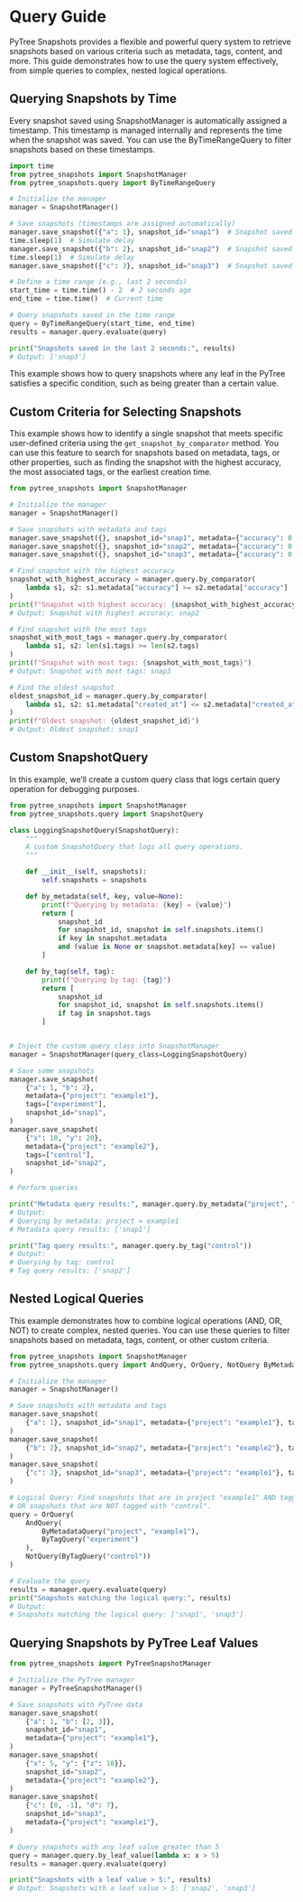 # Query Guide

PyTree Snapshots provides a flexible and powerful query system to retrieve snapshots based on various criteria such as metadata, tags, content, and more. This guide demonstrates how to use the query system effectively, from simple queries to complex, nested logical operations.

## Querying Snapshots by Time

Every snapshot saved using SnapshotManager is automatically assigned a timestamp. This timestamp is managed internally and represents the time when the snapshot was saved. You can use the ByTimeRangeQuery to filter snapshots based on these timestamps.

```python
import time
from pytree_snapshots import SnapshotManager
from pytree_snapshots.query import ByTimeRangeQuery

# Initialize the manager
manager = SnapshotManager()

# Save snapshots (timestamps are assigned automatically)
manager.save_snapshot({"a": 1}, snapshot_id="snap1")  # Snapshot saved at time T1
time.sleep(1)  # Simulate delay
manager.save_snapshot({"b": 2}, snapshot_id="snap2")  # Snapshot saved at time T2
time.sleep(1)  # Simulate delay
manager.save_snapshot({"c": 3}, snapshot_id="snap3")  # Snapshot saved at time T3

# Define a time range (e.g., last 2 seconds)
start_time = time.time() - 2  # 2 seconds ago
end_time = time.time()  # Current time

# Query snapshots saved in the time range
query = ByTimeRangeQuery(start_time, end_time)
results = manager.query.evaluate(query)

print("Snapshots saved in the last 2 seconds:", results)
# Output: ['snap3']
```

This example shows how to query snapshots where any leaf in the PyTree satisfies a specific condition, such as being greater than a certain value.

## Custom Criteria for Selecting Snapshots

This example shows how to identify a single snapshot that meets specific user-defined criteria using the `get_snapshot_by_comparator` method. You can use this feature to search for snapshots based on metadata, tags, or other properties, such as finding the snapshot with the highest accuracy, the most associated tags, or the earliest creation time.

```python
from pytree_snapshots import SnapshotManager

# Initialize the manager
manager = SnapshotManager()

# Save snapshots with metadata and tags
manager.save_snapshot({}, snapshot_id="snap1", metadata={"accuracy": 0.85, "created_at": 1690000000.0}, tags=["experiment", "draft"])
manager.save_snapshot({}, snapshot_id="snap2", metadata={"accuracy": 0.90, "created_at": 1695000000.0}, tags=["draft"])
manager.save_snapshot({}, snapshot_id="snap3", metadata={"accuracy": 0.88, "created_at": 1790000000.0}, tags=["final", "experiment", "published"])

# Find snapshot with the highest accuracy
snapshot_with_highest_accuracy = manager.query.by_comparator(
    lambda s1, s2: s1.metadata["accuracy"] >= s2.metadata["accuracy"]
)
print(f"Snapshot with highest accuracy: {snapshot_with_highest_accuracy}")
# Output: Snapshot with highest accuracy: snap2

# Find snapshot with the most tags
snapshot_with_most_tags = manager.query.by_comparator(
    lambda s1, s2: len(s1.tags) >= len(s2.tags)
)
print(f"Snapshot with most tags: {snapshot_with_most_tags}")
# Output: Snapshot with most tags: snap3

# Find the oldest snapshot
oldest_snapshot_id = manager.query.by_comparator(
    lambda s1, s2: s1.metadata["created_at"] <= s2.metadata["created_at"]
)
print(f"Oldest snapshot: {oldest_snapshot_id}")
# Output: Oldest snapshot: snap1
```

## Custom SnapshotQuery

In this example, we’ll create a custom query class that logs certain query operation for debugging purposes.

```python
from pytree_snapshots import SnapshotManager
from pytree_snapshots.query import SnapshotQuery

class LoggingSnapshotQuery(SnapshotQuery):
    """
    A custom SnapshotQuery that logs all query operations.
    """

    def __init__(self, snapshots):
        self.snapshots = snapshots

    def by_metadata(self, key, value=None):
        print(f"Querying by metadata: {key} = {value}")
        return [
            snapshot_id
            for snapshot_id, snapshot in self.snapshots.items()
            if key in snapshot.metadata
            and (value is None or snapshot.metadata[key] == value)
        ]

    def by_tag(self, tag):
        print(f"Querying by tag: {tag}")
        return [
            snapshot_id
            for snapshot_id, snapshot in self.snapshots.items()
            if tag in snapshot.tags
        ]


# Inject the custom query class into SnapshotManager
manager = SnapshotManager(query_class=LoggingSnapshotQuery)

# Save some snapshots
manager.save_snapshot(
    {"a": 1, "b": 2},
    metadata={"project": "example1"},
    tags=["experiment"],
    snapshot_id="snap1",
)
manager.save_snapshot(
    {"x": 10, "y": 20},
    metadata={"project": "example2"},
    tags=["control"],
    snapshot_id="snap2",
)

# Perform queries

print("Metadata query results:", manager.query.by_metadata("project", "example1"))
# Output:
# Querying by metadata: project = example1
# Metadata query results: ['snap1']

print("Tag query results:", manager.query.by_tag("control"))
# Output:
# Querying by tag: control
# Tag query results: ['snap2']

```

## Nested Logical Queries

This example demonstrates how to combine logical operations (AND, OR, NOT) to create complex, nested queries. You can use these queries to filter snapshots based on metadata, tags, content, or other custom criteria.

```python
from pytree_snapshots import SnapshotManager
from pytree_snapshots.query import AndQuery, OrQuery, NotQuery ByMetadataQuery, ByTagQuery

# Initialize the manager
manager = SnapshotManager()

# Save snapshots with metadata and tags
manager.save_snapshot(
    {"a": 1}, snapshot_id="snap1", metadata={"project": "example1"}, tags=["experiment", "baseline"]
)
manager.save_snapshot(
    {"b": 2}, snapshot_id="snap2", metadata={"project": "example2"}, tags=["control"]
)
manager.save_snapshot(
    {"c": 3}, snapshot_id="snap3", metadata={"project": "example1"}, tags=["experiment", "published"]
)

# Logical Query: Find snapshots that are in project "example1" AND tagged with "experiment",
# OR snapshots that are NOT tagged with "control".
query = OrQuery(
    AndQuery(
        ByMetadataQuery("project", "example1"),
        ByTagQuery("experiment")
    ),
    NotQuery(ByTagQuery("control"))
)

# Evaluate the query
results = manager.query.evaluate(query)
print("Snapshots matching the logical query:", results)
# Output:
# Snapshots matching the logical query: ['snap1', 'snap3']
```

## Querying Snapshots by PyTree Leaf Values

```python
from pytree_snapshots import PyTreeSnapshotManager

# Initialize the PyTree manager
manager = PyTreeSnapshotManager()

# Save snapshots with PyTree data
manager.save_snapshot(
    {"a": 1, "b": [2, 3]},
    snapshot_id="snap1",
    metadata={"project": "example1"},
)
manager.save_snapshot(
    {"x": 5, "y": {"z": 10}},
    snapshot_id="snap2",
    metadata={"project": "example2"},
)
manager.save_snapshot(
    {"c": [0, -1], "d": 7},
    snapshot_id="snap3",
    metadata={"project": "example1"},
)

# Query snapshots with any leaf value greater than 5
query = manager.query.by_leaf_value(lambda x: x > 5)
results = manager.query.evaluate(query)

print("Snapshots with a leaf value > 5:", results)
# Output: Snapshots with a leaf value > 5: ['snap2', 'snap3']
```
